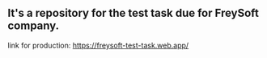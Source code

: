 ## It's a repository for the test task due for FreySoft company.
link for production: https://freysoft-test-task.web.app/
